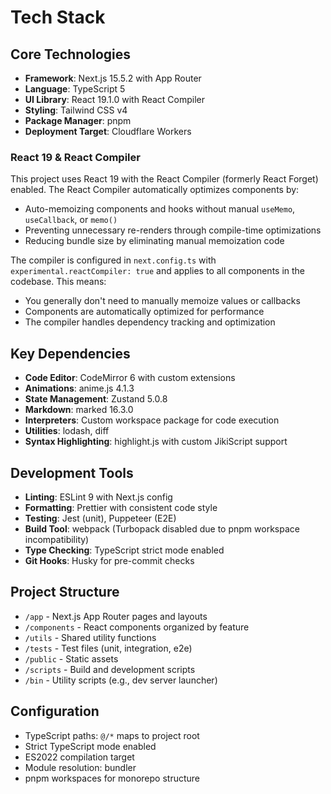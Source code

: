 # Tech Stack

## Core Technologies

- **Framework**: Next.js 15.5.2 with App Router
- **Language**: TypeScript 5
- **UI Library**: React 19.1.0 with React Compiler
- **Styling**: Tailwind CSS v4
- **Package Manager**: pnpm
- **Deployment Target**: Cloudflare Workers

### React 19 & React Compiler

This project uses React 19 with the React Compiler (formerly React Forget) enabled. The React Compiler automatically optimizes components by:

- Auto-memoizing components and hooks without manual `useMemo`, `useCallback`, or `memo()`
- Preventing unnecessary re-renders through compile-time optimizations
- Reducing bundle size by eliminating manual memoization code

The compiler is configured in `next.config.ts` with `experimental.reactCompiler: true` and applies to all components in the codebase. This means:

- You generally don't need to manually memoize values or callbacks
- Components are automatically optimized for performance
- The compiler handles dependency tracking and optimization

## Key Dependencies

- **Code Editor**: CodeMirror 6 with custom extensions
- **Animations**: anime.js 4.1.3
- **State Management**: Zustand 5.0.8
- **Markdown**: marked 16.3.0
- **Interpreters**: Custom workspace package for code execution
- **Utilities**: lodash, diff
- **Syntax Highlighting**: highlight.js with custom JikiScript support

## Development Tools

- **Linting**: ESLint 9 with Next.js config
- **Formatting**: Prettier with consistent code style
- **Testing**: Jest (unit), Puppeteer (E2E)
- **Build Tool**: webpack (Turbopack disabled due to pnpm workspace incompatibility)
- **Type Checking**: TypeScript strict mode enabled
- **Git Hooks**: Husky for pre-commit checks

## Project Structure

- `/app` - Next.js App Router pages and layouts
- `/components` - React components organized by feature
- `/utils` - Shared utility functions
- `/tests` - Test files (unit, integration, e2e)
- `/public` - Static assets
- `/scripts` - Build and development scripts
- `/bin` - Utility scripts (e.g., dev server launcher)

## Configuration

- TypeScript paths: `@/*` maps to project root
- Strict TypeScript mode enabled
- ES2022 compilation target
- Module resolution: bundler
- pnpm workspaces for monorepo structure
